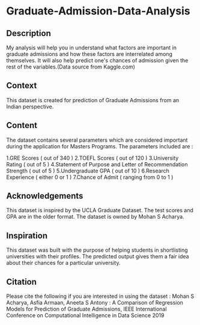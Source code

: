 # Graduate-Admission-Data-Analysis

## Description
My analysis will help you in understand what factors are important in graduate admissions and how these factors are interrelated among themselves. It will also help predict one's chances of admission given the rest of the variables.(Data source from Kaggle.com)

## Context
This dataset is created for prediction of Graduate Admissions from an Indian perspective.

## Content
The dataset contains several parameters which are considered important during the application for Masters Programs. 
The parameters included are :

1.GRE Scores ( out of 340 )
2.TOEFL Scores ( out of 120 )
3.University Rating ( out of 5 )
4.Statement of Purpose and Letter of Recommendation Strength ( out of 5 )
5.Undergraduate GPA ( out of 10 )
6.Research Experience ( either 0 or 1 )
7.Chance of Admit ( ranging from 0 to 1 )

## Acknowledgements
This dataset is inspired by the UCLA Graduate Dataset. The test scores and GPA are in the older format. The dataset is owned by Mohan S Acharya.

## Inspiration
This dataset was built with the purpose of helping students in shortlisting universities with their profiles. The predicted output gives them a fair idea about their chances for a particular university.

## Citation
Please cite the following if you are interested in using the dataset : Mohan S Acharya, Asfia Armaan, Aneeta S Antony : A Comparison of Regression Models for Prediction of Graduate Admissions, IEEE International Conference on Computational Intelligence in Data Science 2019
